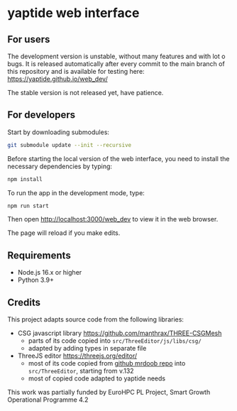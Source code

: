 # yaptide web interface

## For users

The development version is unstable, without many features and with lot o bugs.
It is released automatically after every commit to the main branch of this repository and is available for testing here:
<https://yaptide.github.io/web_dev/>

The stable version is not released yet, have patience.

## For developers

Start by downloading submodules:

```bash
git submodule update --init --recursive
```

Before starting the local version of the web interface, you need to install the necessary dependencies by typing:

```bash
npm install
```

To run the app in the development mode, type:

```bash
npm run start
```

Then open [http://localhost:3000/web_dev](http://localhost:3000/web_dev) to view it in the web browser.

The page will reload if you make edits.

## Requirements

- Node.js 16.x or higher
- Python 3.9+

## Credits

This project adapts source code from the following libraries:

- CSG javascript library <https://github.com/manthrax/THREE-CSGMesh>
  - parts of its code copied into `src/ThreeEditor/js/libs/csg/`
  - adapted by adding types in separate file
- ThreeJS editor <https://threejs.org/editor/>
  - most of its code copied from [github mrdoob repo](https://github.com/mrdoob/three.js/tree/r132/editor) into `src/ThreeEditor`, starting from v.132
  - most of copied code adapted to yaptide needs

This work was partially funded by EuroHPC PL Project, Smart Growth Operational Programme 4.2
